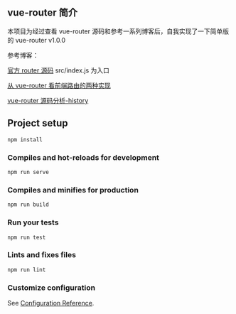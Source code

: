 ## vue-router 简介

本项目为经过查看 vue-router 源码和参考一系列博客后，自我实现了一下简单版的 vue-router v1.0.0

参考博客：

[官方 router 源码](https://github.com/vuejs/vue-router) src/index.js 为入口

[从 vue-router 看前端路由的两种实现](https://zhuanlan.zhihu.com/p/27588422)

[vue-router 源码分析-history](https://zhuanlan.zhihu.com/p/24574970)

## Project setup

```
npm install
```

### Compiles and hot-reloads for development

```
npm run serve
```

### Compiles and minifies for production

```
npm run build
```

### Run your tests

```
npm run test
```

### Lints and fixes files

```
npm run lint
```

### Customize configuration

See [Configuration Reference](https://cli.vuejs.org/config/).
